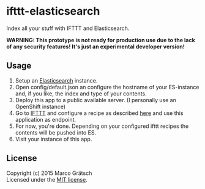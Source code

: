 # ifttt-elasticsearch


Index all your stuff with IFTTT and Elasticsearch.

**WARNING: This prototype is not ready for production use due to the lack of any security features! It's just an experimental developer version!**

## Usage

1. Setup an [Elasticsearch](http://www.elasticsearch.org/) instance.
2. Open config/default.json an configure the hostname of your ES-instance and, if you like, the index and type of your contents.
3. Deploy this app to a public available server. (I personally use an OpenShift instance)
4. Go to [IFTTT](https://ifttt.com) and configure a recipe as described [here](https://www.npmjs.com/package/express-ifttt-webhook) and use this application as endpoint.
5. For now, you're done. Depending on your configured ifttt recipes the contents will be pushed into ES. 
6. Visit your instance of this app.


## License

Copyright (c) 2015 Marco Grätsch  
Licensed under the [MIT license](LICENSE.md).


